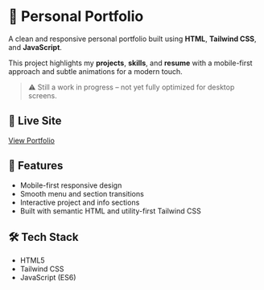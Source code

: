 # 📁 Personal Portfolio

A clean and responsive personal portfolio built using **HTML**, **Tailwind CSS**, and **JavaScript**.

This project highlights my **projects**, **skills**, and **resume** with a mobile-first approach and subtle animations for a modern touch.

> ⚠️ Still a work in progress – not yet fully optimized for desktop screens.

## 🔗 Live Site

[View Portfolio](https://asad-hussaindev.vercel.app/)

## 🚀 Features

- Mobile-first responsive design  
- Smooth menu and section transitions  
- Interactive project and info sections  
- Built with semantic HTML and utility-first Tailwind CSS  

## 🛠️ Tech Stack

- HTML5  
- Tailwind CSS  
- JavaScript (ES6)
